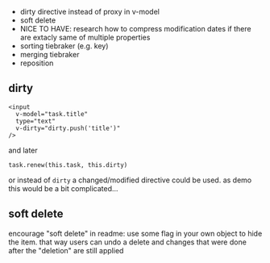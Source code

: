 * dirty directive instead of proxy in v-model
* soft delete
* NICE TO HAVE: research how to compress modification dates if there are extacly same of multiple properties
* sorting tiebraker (e.g. key)
* merging tiebraker
* reposition

## dirty

    <input
      v-model="task.title"
      type="text"
      v-dirty="dirty.push('title')"
    />

and later

    task.renew(this.task, this.dirty)

or instead of `dirty` a changed/modified directive could be used. as demo this would be a bit complicated...

## soft delete

encourage "soft delete" in readme: use some flag in your own object to hide the item. that way users can undo a delete and changes that were done after the "deletion" are still applied
